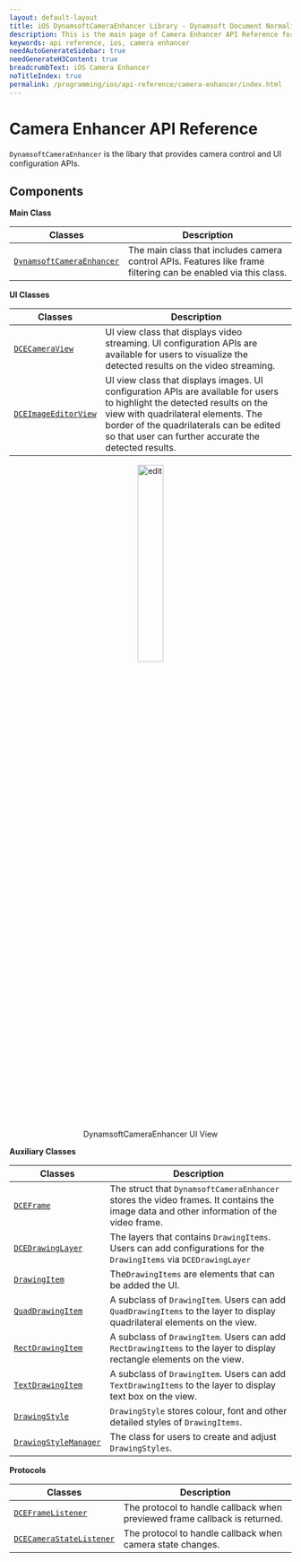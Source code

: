 ```yaml
---
layout: default-layout
title: iOS DynamsoftCameraEnhancer Library - Dynamsoft Document Normalizer Documents
description: This is the main page of Camera Enhancer API Reference for iOS SDK.
keywords: api reference, ios, camera enhancer
needAutoGenerateSidebar: true
needGenerateH3Content: true
breadcrumbText: iOS Camera Enhancer
noTitleIndex: true
permalink: /programming/ios/api-reference/camera-enhancer/index.html
---
```


# Camera Enhancer API Reference

`DynamsoftCameraEnhancer` is the libary that provides camera control and UI configuration APIs.

## Components

**Main Class**

| Classes | Description |
| ------- | ----------- |
| [`DynamsoftCameraEnhancer`](camera-enhancer.md) | The main class that includes camera control APIs. Features like frame filtering can be enabled via this class. |

**UI Classes**

| Classes | Description |
| ------- | ----------- |
| [`DCECameraView`](dcecameraview.md) | UI view class that displays video streaming. UI configuration APIs are available for users to visualize the detected results on the video streaming. |
| [`DCEImageEditorView`](dceimageeditorview.md) | UI view class that displays images. UI configuration APIs are available for users to highlight the detected results on the view with quadrilateral elements. The border of the quadrilaterals can be edited so that user can further accurate the detected results. |

<div align="center">
    <p><img src="{{ site.assets }}dce-ddn-view.gif" width="30%" alt="edit"></p>
    <p>DynamsoftCameraEnhancer UI View</p>
</div>

**Auxiliary Classes**

| Classes | Description |
| ------- | ----------- |
| [`DCEFrame`](dceframe.md) | The struct that `DynamsoftCameraEnhancer` stores the video frames. It contains the image data and other information of the video frame. |
| [`DCEDrawingLayer`](dcedrawinglayer.md) | The layers that contains `DrawingItems`. Users can add configurations for the `DrawingItems` via `DCEDrawingLayer` |
| [`DrawingItem`](drawingitem.md) | The`DrawingItems` are elements that can be added the UI. |
| [`QuadDrawingItem`](drawingitem-quad.md) | A subclass of `DrawingItem`. Users can add `QuadDrawingItems` to the layer to display quadrilateral elements on the view. |
| [`RectDrawingItem`](drawingitem-rect.md) | A subclass of `DrawingItem`. Users can add `RectDrawingItems` to the layer to display rectangle elements on the view. |
| [`TextDrawingItem`](drawingitem-text.md) | A subclass of `DrawingItem`. Users can add `TextDrawingItems` to the layer to display text box on the view. |
| [`DrawingStyle`](drawingstyle.md) | `DrawingStyle` stores colour, font and other detailed styles of `DrawingItems`. |
| [`DrawingStyleManager`](drawingstylemanager.md) | The class for users to create and adjust `DrawingStyles`. |

**Protocols**

| Classes | Description |
| ------- | ----------- |
| [`DCEFrameListener`](protocol-dceframelistener.md) | The protocol to handle callback when previewed frame callback is returned. |
| [`DCECameraStateListener`](protocol-dcecamerastatelistener.md) | The protocol to handle callback when camera state changes. |

